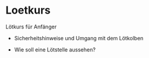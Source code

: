 # Loetkurs
Lötkurs für Anfänger 

- Sicherheitshinweise und Umgang mit dem Lötkolben

- Wie soll eine Lötstelle aussehen?

